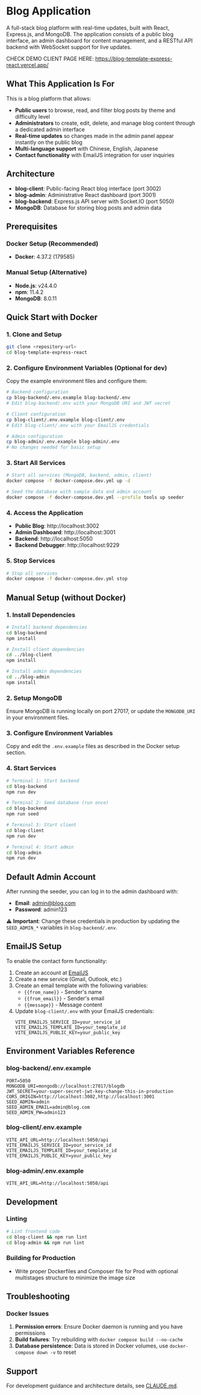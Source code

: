 # Blog Application

A full-stack blog platform with real-time updates, built with React, Express.js, and MongoDB. The application consists of a public blog interface, an admin dashboard for content management, and a RESTful API backend with WebSocket support for live updates.

CHECK DEMO CLIENT PAGE HERE: https://blog-template-express-react.vercel.app/

## What This Application Is For

This is a blog platform that allows:
- **Public users** to browse, read, and filter blog posts by theme and difficulty level
- **Administrators** to create, edit, delete, and manage blog content through a dedicated admin interface
- **Real-time updates** so changes made in the admin panel appear instantly on the public blog
- **Multi-language support** with Chinese, English, Japanese
- **Contact functionality** with EmailJS integration for user inquiries

## Architecture

- **blog-client**: Public-facing React blog interface (port 3002)
- **blog-admin**: Administrative React dashboard (port 3001)  
- **blog-backend**: Express.js API server with Socket.IO (port 5050)
- **MongoDB**: Database for storing blog posts and admin data

## Prerequisites

### Docker Setup (Recommended)
- **Docker**: 4.37.2 (179585)

### Manual Setup (Alternative)
- **Node.js**: v24.4.0
- **npm**: 11.4.2
- **MongoDB**: 8.0.11

## Quick Start with Docker

### 1. Clone and Setup
```bash
git clone <repository-url>
cd blog-template-express-react
```

### 2. Configure Environment Variables (Optional for dev)
Copy the example environment files and configure them:

```bash
# Backend configuration
cp blog-backend/.env.example blog-backend/.env
# Edit blog-backend/.env with your MongoDB URI and JWT secret

# Client configuration  
cp blog-client/.env.example blog-client/.env
# Edit blog-client/.env with your EmailJS credentials

# Admin configuration
cp blog-admin/.env.example blog-admin/.env
# No changes needed for basic setup
```

### 3. Start All Services
```bash
# Start all services (MongoDB, backend, admin, client)
docker compose -f docker-compose.dev.yml up -d

# Seed the database with sample data and admin account
docker compose -f docker-compose.dev.yml --profile tools up seeder
```

### 4. Access the Application
- **Public Blog**: http://localhost:3002
- **Admin Dashboard**: http://localhost:3001  
- **Backend**: http://localhost:5050
- **Backend Debugger**: http://localhost:9229

### 5. Stop Services
```bash
# Stop all services
docker compose -f docker-compose.dev.yml stop
```

## Manual Setup (without Docker)

### 1. Install Dependencies
```bash
# Install backend dependencies
cd blog-backend
npm install

# Install client dependencies  
cd ../blog-client
npm install

# Install admin dependencies
cd ../blog-admin
npm install
```

### 2. Setup MongoDB
Ensure MongoDB is running locally on port 27017, or update the `MONGODB_URI` in your environment files.

### 3. Configure Environment Variables
Copy and edit the `.env.example` files as described in the Docker setup section.

### 4. Start Services
```bash
# Terminal 1: Start backend
cd blog-backend
npm run dev

# Terminal 2: Seed database (run once)
cd blog-backend  
npm run seed

# Terminal 3: Start client
cd blog-client
npm run dev

# Terminal 4: Start admin
cd blog-admin
npm run dev
```

## Default Admin Account

After running the seeder, you can log in to the admin dashboard with:
- **Email**: admin@blog.com
- **Password**: admin123

⚠️ **Important**: Change these credentials in production by updating the `SEED_ADMIN_*` variables in `blog-backend/.env`.

## EmailJS Setup

To enable the contact form functionality:

1. Create an account at [EmailJS](https://www.emailjs.com/)
2. Create a new service (Gmail, Outlook, etc.)
3. Create an email template with the following variables:
   - `{{from_name}}` - Sender's name
   - `{{from_email}}` - Sender's email  
   - `{{message}}` - Message content
4. Update `blog-client/.env` with your EmailJS credentials:
   ```
   VITE_EMAILJS_SERVICE_ID=your_service_id
   VITE_EMAILJS_TEMPLATE_ID=your_template_id  
   VITE_EMAILJS_PUBLIC_KEY=your_public_key
   ```

## Environment Variables Reference

### blog-backend/.env.example
```
PORT=5050
MONGODB_URI=mongodb://localhost:27017/blogdb
JWT_SECRET=your-super-secret-jwt-key-change-this-in-production
CORS_ORIGIN=http://localhost:3002,http://localhost:3001
SEED_ADMIN=admin
SEED_ADMIN_EMAIL=admin@blog.com
SEED_ADMIN_PW=admin123
```

### blog-client/.env.example
```
VITE_API_URL=http://localhost:5050/api
VITE_EMAILJS_SERVICE_ID=your_service_id
VITE_EMAILJS_TEMPLATE_ID=your_template_id
VITE_EMAILJS_PUBLIC_KEY=your_public_key
```

### blog-admin/.env.example
```
VITE_API_URL=http://localhost:5050/api
```

## Development

### Linting
```bash
# Lint frontend code
cd blog-client && npm run lint
cd blog-admin && npm run lint
```

### Building for Production

- Write proper Dockerfiles and Composer file for Prod with optional multistages structure to minimize the image size

## Troubleshooting


### Docker Issues

1. **Permission errors**: Ensure Docker daemon is running and you have permissions
2. **Build failures**: Try rebuilding with `docker compose build --no-cache`
3. **Database persistence**: Data is stored in Docker volumes, use `docker-compose down -v` to reset

## Support

For development guidance and architecture details, see [CLAUDE.md](./CLAUDE.md).
